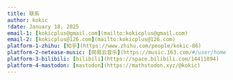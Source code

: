 ```yaml
---
title: 联系
author: kokic
!date: January 18, 2025
email-1: [kokicplus@gmail.com](mailto:kokicplus@gmail.com)
email-2: [kokicplus@126.com](mailto:kokicplus@126.com)
platform-1-zhihu: [知乎](https://www.zhihu.com/people/kokic-86)
platform-2-netease-music: [网易云音乐](https://music.163.com/#/user/home?id=411742542)
platform-3-bilibili: [bilibili](https://space.bilibili.com/14411894)
platform-4-mastodon: [mastodon](https://mathstodon.xyz/@kokic)
---
```

